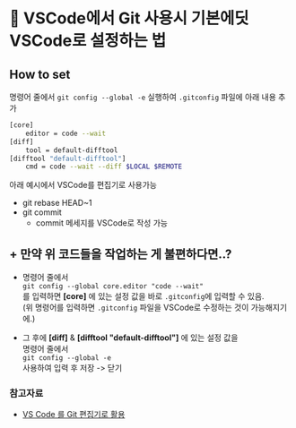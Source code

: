 # 🤔 VSCode에서 Git 사용시 기본에딧 VSCode로 설정하는 법

## How to set

명령어 줄에서 `git config --global -e` 실행하여 `.gitconfig` 파일에 아래 내용 추가

```sh
[core]
	editor = code --wait
[diff]
    tool = default-difftool
[difftool "default-difftool"]
    cmd = code --wait --diff $LOCAL $REMOTE
```

아래 예시에서 VSCode를 편집기로 사용가능

-   git rebase HEAD~1
-   git commit
    -   commit 메세지를 VSCode로 작성 가능

## **+** 만약 위 코드들을 작업하는 게 불편하다면..?

-   명령어 줄에서  
    `git config --global core.editor "code --wait"`  
    를 입력하면 **[core]** 에 있는 설정 값을 바로 `.gitconfig`에 입력할 수 있음.  
    (위 명령어를 입력하면 `.gitconfig` 파일을 VSCode로 수정하는 것이 가능해지기에.)

-   그 후에 **[diff]** & **[difftool "default-difftool"]** 에 있는 설정 값을  
    명령어 줄에서  
    `git config --global -e`  
    사용하여 입력 후 저장 -> 닫기

### 참고자료

-   [VS Code 를 Git 편집기로 활용](https://rottk.tistory.com/entry/VS-Code-를-Git-편집기로-활용)
